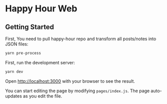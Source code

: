 # Happy Hour Web

## Getting Started

First, You need to pull happy-hour repo and transform all posts/notes into JSON files:

```bash
yarn pre-process
```

First, run the development server:

```bash
yarn dev
```

Open [http://localhost:3000](http://localhost:3000) with your browser to see the result.

You can start editing the page by modifying `pages/index.js`. The page auto-updates as you edit the file.
